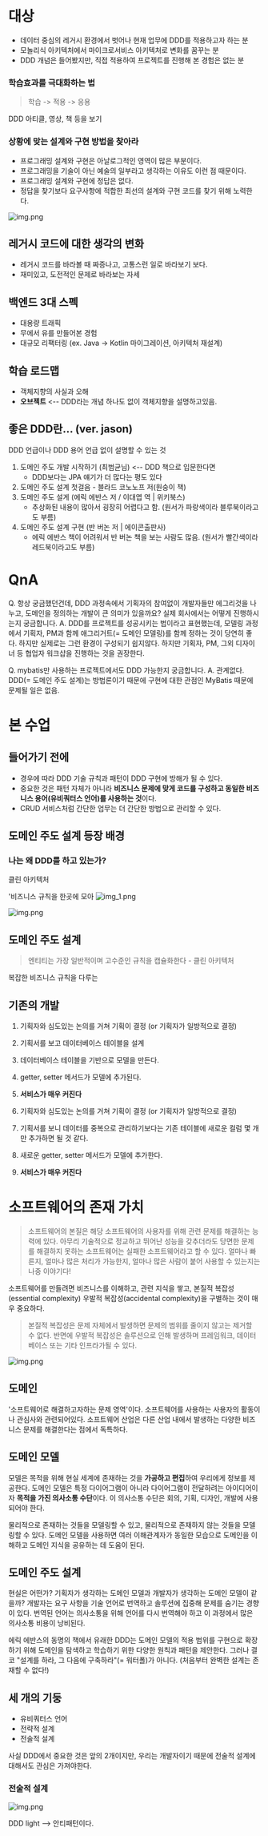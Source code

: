 # 대상
* 데이터 중심의 레거시 환경에서 벗어나 현재 업무에 DDD를 적용하고자 하는 분 
* 모놀리식 아키텍처에서 마이크로서비스 아키텍처로 변화를 꿈꾸는 분
* DDD 개념은 들어봤지만, 직접 적용하여 프로젝트를 진행해 본 경험은 없는 분


### 학습효과를 극대화하는 법
> 학습 -> 적용 -> 응용

DDD 아티클, 영상, 책 등을 보기 

### 상황에 맞는 설계와 구현 방법을 찾아라 
* 프로그래밍 설계와 구현은 아날로그적인 영역이 많은 부분이다. 
* 프로그래밍을 기술이 아닌 예술의 일부라고 생각하는 이유도 이런 점 때문이다. 
* 프로그래밍 설계와 구현에 정답은 없다.
* 정답을 찾기보다 요구사항에 적합한 최선의 설계와 구현 코드를 찾기 위해 노력한다.

![img.png](의식적인_연습_7가지_원칙.png)

## 레거시 코드에 대한 생각의 변화 
* 레거시 코드를 바라볼 때 짜증나고, 고통스런 일로 바라보기 보다.
* 재미있고, 도전적인 문제로 바라보는 자세


## 백엔드 3대 스펙
* 대용량 트래픽 
* 무에서 유를 만들어본 경험 
* 대규모 리팩터링 (ex. Java -> Kotlin 마이그레이션, 아키텍처 재설계)

## 학습 로드맵 
* 객체지향의 사실과 오해
* **오브젝트**  <-- DDD라는 개념 하나도 없이 객체지향을 설명하고있음.


## 좋은 DDD란...   (ver. jason)
DDD 언급이나 DDD 용어 언급 없이 설명할 수 있는 것

1. 도메인 주도 개발 시작하기 (최범균님) <-- DDD 책으로 입문한다면
   * DDD보다는 JPA 얘기가 더 많다는 평도 있다
2. 도메인 주도 설계 첫걸음 - 블라드 코노노프 저(원숭이 책) 
3. 도메인 주도 설게 (에릭 에반스 저 / 이대엽 역 | 위키북스) 
   * 추상화된 내용이 많아서 굉장히 어렵다고 함. (원서가 파랑색이라 블루북이라고도 부름)
4. 도메인 주도 설계 구현 (반 버논 저  | 에이콘출판사) 
   * 에릭 에반스 책이 어려워서 반 버논 책을 보는 사람도 많음. (원서가 빨간색이라 레드북이라고도 부름)



# QnA

Q. 항상 궁금했던건데, DDD 과정속에서 기획자의 참여없이 개발자들만 에그리것을 나누고, 도메인을 정의하는 개발이 큰 의미가 있을까요? 실제 회사에서는 어떻게 진행하시는지 궁금합니다.
A. DDD를 프로젝트를 성공시키는 법이라고 표현했는데, 모델링 과정에서 기획자, PM과 함께 애그리거트(= 도메인 모델링)를 함께 정하는 것이 당연히 좋다. 하지만 실제로는 그런 환경이 구성되기 쉽지않다. 하지만 기획자, PM, 그외 디자이너 등 협업자 워크샵을 진행하는 것을 권장한다.

Q. mybatis만 사용하는 프로젝트에서도 DDD 가능한지 궁금합니다.
A. 관계없다. DDD(= 도메인 주도 설계)는 방법론이기 때문에 구현에 대한 관점인 MyBatis 때문에 문제될 일은 없음.


# 본 수업 

## 들어가기 전에 
* 경우에 따라 DDD 기술 규칙과 패턴이 DDD 구현에 방해가 될 수 있다.
* 중요한 것은 패턴 자체가 아니라 **비즈니스 문제에 맞게 코드를 구성하고 동일한 비즈니스 용어(유비쿼터스 언어)를 사용하는 것**이다. 
* CRUD 서비스처럼 간단한 업무는 더 간단한 방법으로 관리할 수 있다. 


## 도메인 주도 설계 등장 배경 

### 나는 왜 DDD를 하고 있는가? 

클린 아키텍처

'비즈니스 규칙을 한곳에 모아
![img_1.png](clean_architecture_info.png)

![img.png](clean_architecture_diagram.png)

## 도메인 주도 설계
> 엔티티는 가장 일반적이며 고수준인 규칙을 캡슐화한다 - 클린 아키텍처

복잡한 비즈니스 규칙을 다루는


## 기존의 개발 
1. 기획자와 심도있는 논의를 거쳐 기획이 결정 (or 기획자가 일방적으로 결정)
2. 기획서를 보고 데이터베이스 테이블을 설계
3. 데이터베이스 테이블을 기반으로 모델을 만든다.
4. getter, setter 메서드가 모델에 추가된다.
5. **서비스가 매우 커진다**

1. 기획자와 심도있는 논의를 거쳐 기획이 결정 (or 기획자가 일방적으로 결정)
2. 기획서를 보니 데이터를 중복으로 관리하기보다는 기존 테이블에 새로운 컬럼 몇 개만 추가하면 될 것 같다. 
3. 새로운 getter, setter 메서드가 모델에 추가한다.
4. **서비스가 매우 커진다**


# 소프트웨어의 존재 가치 
> 소프트웨어의 본질은 해당 소프트웨어의 사용자를 위해 관련 문제를 해결하는 능력에 있다. 아무리 기술적으로 정교하고 뛰어난
> 성능을 갖추더라도 당면한 문제를 해결하지 못하는 소프트웨어는 실패한 소프트웨어라고 할 수 있다. 얼마나 빠른지, 얼마나 많은 처리가 가능한지, 
> 얼마나 많은 사람이 붙어 사용할 수 있는지는 나중 이야기다!

소프트웨어를 만들려면 비즈니스를 이해하고, 관련 지식을 쌓고, 본질적 복잡성(essential complexity) 
우발적 복잡성(accidental complexity)을 구별하는 것이 매우 중요하다.

> 본질적 복잡성은 문제 자체에서 발생하면 문제의 범위를 줄이지 않고는 제거할 수 없다.
> 반면에 우발적 복잡성은 솔루션으로 인해 발생하며 프레임워크, 데이터베이스 또는 기타 인프라가될 수 있다.

![img.png](acciental_vs_essential.png)

## 도메인

'소프트웨어로 해결하고자하는 문제 영역'이다. 소프트웨어를 사용하는 사용자의 활동이나 관심사와 관련되어있다. 
소프트웨어 산업은 다른 산업 내에서 발생하는 다양한 비즈니스 문제를 해결한다는 점에서 독특하다.


## 도메인 모델 

모델은 목적을 위해 현실 세계에 존재하는 것을 **가공하고 편집**하여 우리에게 정보를 제공한다.
도메인 모델은 특정 다이어그램이 아니라 다이어그램이 전달하려는 아이디어이자 **목적을 가진 의사소통 수단**이다. 
이 의사소통 수단은 회의, 기획, 디자인, 개발에 사용되어야 한다. 

물리적으로 존재하는 것들을 모델링할 수 있고, 물리적으로 존재하지 않는 것들을 모델링할 수 있다.
도메인 모델을 사용하면 여러 이해관계자가 동일한 모습으로 도메인을 이해하고 도메인 지식을 공유하는 데 도움이 된다. 

## 도메인 주도 설계

현실은 어떤가? 기획자가 생각하는 도메인 모델과 개발자가 생각하는 도메인 모델이 같을까? 
개발자는 요구 사항을 기술 언어로 번역하고 솔루션에 집중해 문제를 숨기는 경향이 있다. 번역된 언어는 의사소통을 위해 언어를 다시 번역해야 하고 이 과정에서 많은 의사소통 비용이 낭비된다. 


에릭 에반스의 동명의 책에서 유래한 DDD는 도메인 모델의 적용 범위를 구현으로 확장하기 위해 도메인을 탐색하고 학습하기 위한 다양한
원칙과 패턴을 제안한다. 그러나 결코 "설계를 하라, 그 다음에 구축하라"(= 워터폴)가 아니다.
(처음부터 완벽한 설계는 존재할 수 없다!)

## 세 개의 기둥
* 유비쿼터스 언어
* 전략적 설계
* 전술적 설계

사실 DDD에서 중요한 것은 앞의 2개이지만, 우리는 개발자이기 때문에 전술적 설계에 대해서도 관심은 가져야한다.

### 전술적 설계
![img.png](전술적설계.png)

DDD light --> 안티패턴이다. 
